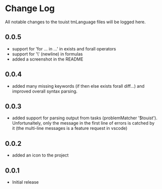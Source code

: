 # Change Log
All notable changes to the touist tmLanguage files will be logged here.

## 0.0.5
- support for 'for ... in ...' in exists and forall operators
- support for '\\' (newline) in formulas
- added a screenshot in the README

## 0.0.4
- added many missing keywords (if then else exists forall diff...) and
  improved overall syntax parsing.

## 0.0.3
- added support for parsing output from tasks (problemMatcher '$touist').
  Unfortunaltely, only the message in the first line of errors is catched
  by it (the multi-line messages is a feature request in vscode)

## 0.0.2
- added an icon to the project

## 0.0.1
- Initial release
